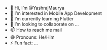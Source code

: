 - 👋 Hi, I’m @YashrajMaurya
- 👀 I’m interested in Mobile App Development 
- 🌱 I’m currently learning Flutter
- 💞️ I’m looking to collaborate on ...
- 📫 How to reach me mail
- 😄 Pronouns: He/Him
- ⚡ Fun fact: ...

<!---
YashrajMaurya/YashrajMaurya is a ✨ special ✨ repository because its `README.md` (this file) appears on your GitHub profile.
You can click the Preview link to take a look at your changes.
--->
